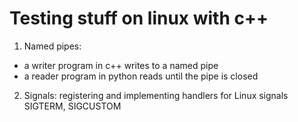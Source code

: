 # Testing stuff on linux with c++

1. Named pipes:
  - a writer program in c++ writes to a named pipe
  - a reader program in python reads until the pipe is closed
2. Signals: registering and implementing handlers for Linux signals SIGTERM, SIGCUSTOM
